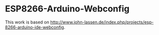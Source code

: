 # ESP8266-Arduino-Webconfig
This work is based on http://www.john-lassen.de/index.php/projects/esp-8266-arduino-ide-webconfig.
